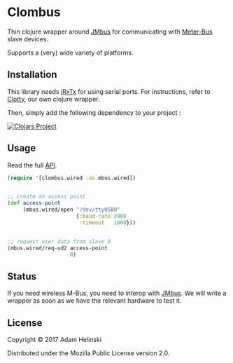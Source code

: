 # Clombus

Thin clojure wrapper around [JMbus](https://www.openmuc.org/m-bus/) for
communicating with [Meter-Bus](https://en.wikipedia.org/wiki/Meter-Bus) slave
devices.

Supports a (very) wide variety of platforms.

## Installation

This library needs [jRxTx](https://github.com/openmuc/jrxtx) for using serial
ports. For instructions, refer to [Clotty](https://github.com/dvlopt/clotty), our
own clojure wrapper.

Then, simply add the following dependency to your project :

[![Clojars Project](https://img.shields.io/clojars/v/dvlopt/clombus.svg)](https://clojars.org/dvlopt/clombus)

## Usage

Read the full [API](https://dvlopt.github.io/doc/clombus/index.html).

```clj
(require '[clombus.wired :as mbus.wired])


;; create an access point
(def access-point
     (mbus.wired/open "/dev/ttyUSB0"
                      {:baud-rate 2400
                       :timeout   1000}))


;; request user data from slave 0
(mbus.wired/req-ud2 access-point
                    0)
```

## Status

If you need wireless M-Bus, you need to interop with
[JMbus](https://www.openmuc.org/m-bus/). We will write a wrapper as soon as we
have the relevant hardware to test it.

## License

Copyright © 2017 Adam Helinski

Distributed under the Mozilla Public License version 2.0.
